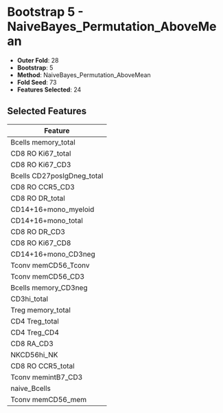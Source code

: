 # Bootstrap 5 - NaiveBayes_Permutation_AboveMean

- **Outer Fold**: 28
- **Bootstrap**: 5
- **Method**: NaiveBayes_Permutation_AboveMean
- **Fold Seed**: 73
- **Features Selected**: 24

## Selected Features

| Feature |
|---------|
| Bcells memory_total |
| CD8 RO Ki67_total |
| CD8  RO Ki67_CD3 |
| Bcells CD27posIgDneg_total |
| CD8 RO CCR5_CD3 |
| CD8 RO DR_total |
| CD14+16+mono_myeloid |
| CD14+16+mono_total |
| CD8 RO DR_CD3 |
| CD8 RO Ki67_CD8 |
| CD14+16+mono_CD3neg |
| Tconv memCD56_Tconv |
| Tconv memCD56_CD3 |
| Bcells memory_CD3neg |
| CD3hi_total |
| Treg memory_total |
| CD4 Treg_total |
| CD4 Treg_CD4 |
| CD8 RA_CD3 |
| NKCD56hi_NK |
| CD8 RO CCR5_total |
| Tconv memintB7_CD3 |
| naive_Bcells |
| Tconv memCD56_mem |
